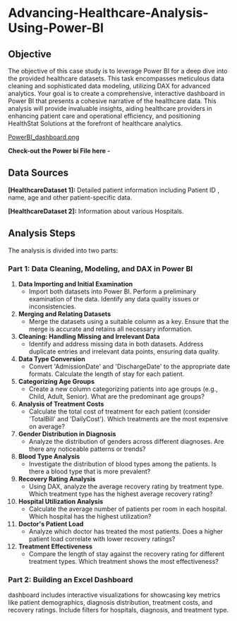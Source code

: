# Advancing-Healthcare-Analysis-Using-Power-BI

## **Objective**
The objective of this case study is to leverage Power BI for a deep dive into the provided healthcare datasets. This task encompasses meticulous data cleaning and sophisticated data modeling, utilizing DAX for advanced analytics. Your goal is to create a comprehensive, interactive dashboard in Power BI that presents a cohesive narrative of the healthcare data.
This analysis will provide invaluable insights, aiding healthcare providers in enhancing patient care and operational efficiency, and positioning HealthStat Solutions at the forefront of healthcare analytics.

[PowerBI_dashboard.png](https://github.com/RishiAtWork1/-Advancing-Healthcare-Analysis-Using-Power-BI/blob/main/PowerBI_dashboard.png?raw=true)

**Check-out the Power bi File here -**


## **Data Sources**

**[HealthcareDataset 1]:** Detailed patient information including Patient ID , name, age and other patient-specific data.

**[HealthcareDataset 2]:** Information about various Hospitals.

## Analysis Steps

The analysis is divided into two parts:

### **Part 1: Data Cleaning, Modeling, and DAX in Power BI**

1. **Data Importing and Initial Examination**
    - Import both datasets into Power BI. Perform a preliminary examination of the data. Identify any data quality issues or inconsistencies.
2. **Merging and Relating Datasets**
    - Merge the datasets using a suitable column as a key. Ensure that the merge is accurate and retains all necessary information.
3. **Cleaning: Handling Missing and Irrelevant Data**
    - Identify and address missing data in both datasets. Address duplicate entries and irrelevant data points, ensuring data quality.
4. **Data Type Conversion**
    - Convert 'AdmissionDate' and 'DischargeDate' to the appropriate date formats. Calculate the length of stay for each patient.
5. **Categorizing Age Groups**
    - Create a new column categorizing patients into age groups (e.g., Child, Adult, Senior). What are the predominant age groups?
6. **Analysis of Treatment Costs**
    - Calculate the total cost of treatment for each patient (consider 'TotalBill' and 'DailyCost'). Which treatments are the most expensive on average?
7. **Gender Distribution in Diagnosis**
    - Analyze the distribution of genders across different diagnoses. Are there any noticeable patterns or trends?
8. **Blood Type Analysis**
    - Investigate the distribution of blood types among the patients. Is there a blood type that is more prevalent?
9. **Recovery Rating Analysis**
    - Using DAX, analyze the average recovery rating by treatment type. Which treatment type has the highest average recovery rating?
10. **Hospital Utilization Analysis**
    - Calculate the average number of patients per room in each hospital. Which hospital has the highest utilization?
11. **Doctor's Patient Load**
    - Analyze which doctor has treated the most patients. Does a higher patient load correlate with lower recovery ratings?
12. **Treatment Effectiveness**
    - Compare the length of stay against the recovery rating for different treatment types. Which treatment shows the most effectiveness?
   
### Part 2: Building an Excel Dashboard

dashboard includes interactive visualizations for showcasing key metrics like patient demographics, diagnosis distribution, treatment costs, and recovery ratings. Include filters for hospitals, diagnosis, and treatment type.


